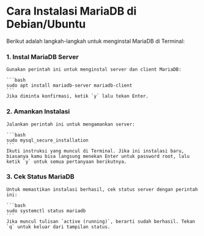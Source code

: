  # Cara Instalasi MariaDB di Debian/Ubuntu

Berikut adalah langkah-langkah untuk menginstal MariaDB di Terminal:

### 1.  **Instal MariaDB Server**
    Gunakan perintah ini untuk menginstal server dan client MariaDB:
    
    ```bash
    sudo apt install mariadb-server mariadb-client
    ```
    Jika diminta konfirmasi, ketik `y` lalu tekan Enter.
    
### 2.  **Amankan Instalasi**
    Jalankan perintah ini untuk mengamankan server:
    
    ```bash
    sudo mysql_secure_installation
    ```
    Ikuti instruksi yang muncul di Terminal. Jika ini instalasi baru, biasanya kamu bisa langsung menekan Enter untuk password root, lalu ketik `y` untuk semua pertanyaan berikutnya.

### 3.  **Cek Status MariaDB**
    Untuk memastikan instalasi berhasil, cek status server dengan perintah ini:
    
    ```bash
    sudo systemctl status mariadb
    ```
    Jika muncul tulisan `active (running)`, berarti sudah berhasil. Tekan `q` untuk keluar dari tampilan status.
